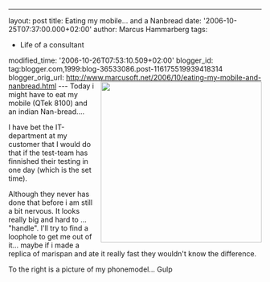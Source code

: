 ---
layout: post
title: Eating my mobile... and a Nanbread
date: '2006-10-25T07:37:00.000+02:00'
author: Marcus Hammarberg
tags:
  - Life of a consultant

modified_time: '2006-10-26T07:53:10.509+02:00'
blogger_id: tag:blogger.com,1999:blog-36533086.post-116175519939418314
blogger_orig_url: http://www.marcusoft.net/2006/10/eating-my-mobile-and-nanbread.html ---
[<img src="http://www.myqtek.com/media/12359-8100_front.gif"
style="FLOAT: right; MARGIN: 0px 0px 10px 10px; WIDTH: 320px; CURSOR: hand"
data-border="0" />](http://www.myqtek.com/media/12359-8100_front.gif)
[](http://www.myqtek.com/image.aspx?image=/media/12359-8100_front.gif)
Today i might have to eat my mobile (QTek 8100) and an indian
Nan-bread....

I have bet the IT-department at my customer that I would do that if the
test-team has finnished their testing in one day (which is the set
time).

Although they never has done that before i am still a bit nervous. It
looks really big and hard to ... "handle". I'll try to find a loophole
to get me out of it... maybe if i made a replica of marispan and ate it
really fast they wouldn't know the difference.

To the right is a picture of my phonemodel... Gulp
